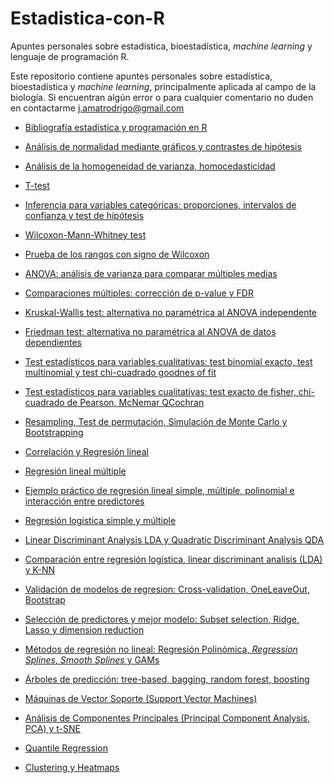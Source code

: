 # Estadistica-con-R
Apuntes personales sobre estadística, bioestadística, *machine learning* y lenguaje de programación R.

Este repositorio contiene apuntes personales sobre estadística, bioestadística y *machine learning*, principalmente aplicada al campo de la biología. Si encuentran algún error o para cualquier comentario no duden en contactarme j.amatrodrigo@gmail.com

+ [Bibliografía estadística y programación en R](https://github.com/JoaquinAmatRodrigo/Estadistica-con-R/blob/master/0_0_Bibliograf%C3%ADa_estad%C3%ADstica_y_programaci%C3%B3n_en_R.pdf)

+ [Análisis de normalidad mediante gráficos y contrastes de hipótesis](https://github.com/JoaquinAmatRodrigo/Estadistica-con-R/blob/master/8_An%C3%A1lisis_de__Normalidad_gr%C3%A1ficos_y_contrastes_de_hip%C3%B3tesis.pdf)

+ [Análisis de la homogeneidad de varianza, homocedasticidad](https://github.com/JoaquinAmatRodrigo/Estadistica-con-R/blob/master/9_Analisis_de_la_homogeneidad_de_varianza__homocedasticidad.pdf)

+ [T-test](https://github.com/JoaquinAmatRodrigo/Estadistica-con-R/blob/master/12_T-test.pdf)

+ [Inferencia para variables categóricas: proporciones, intervalos de confianza y test de hípótesis]()

+ [Wilcoxon-Mann-Whitney test]()

+ [Prueba de los rangos con signo de Wilcoxon]()

+ [ANOVA: análisis de varianza para comparar múltiples medias]()

+ [Comparaciones múltiples: corrección de p-value y FDR]()

+ [Kruskal-Wallis test: alternativa no paramétrica al ANOVA independente]()

+ [Friedman test: alternativa no paramétrica al ANOVA de datos dependientes]()

+ [Test estadísticos para variables cualitativas: test binomial exacto, test multinomial y test chi-cuadrado goodnes of fit]()

+ [Test estadísticos para variables cualitativas: test exacto de fisher, chi-cuadrado de Pearson, McNemar QCochran]()

+ [Resampling, Test de permutación, Simulación de Monte Carlo y Bootstrapping]()

+ [Correlación y Regresión lineal]()

+ [Regresión lineal múltiple]()

+ [Ejemplo práctico de regresión lineal simple, múltiple, polinomial e interacción entre predictores]()

+ [Regresión logística simple y múltiple]()

+ [Linear Discriminant Analysis LDA y Quadratic Discriminant Analysis QDA]()

+ [Comparación entre regresión logística, linear discriminant analisis (LDA) y K-NN]()

+ [Validación de modelos de regresion: Cross-validation, OneLeaveOut, Bootstrap]()

+ [Selección de predictores y mejor modelo: Subset selection, Ridge, Lasso y dimension reduction]()

+ [Métodos de regresión no lineal: Regresión Polinómica, *Regression Splines*, *Smooth Splines* y GAMs]()

+ [Árboles de predicción: tree-based, bagging, random forest, boosting]()

+ [Máquinas de Vector Soporte (Support Vector Machines)]()

+ [Análisis de Componentes Principales (Principal Component Analysis, PCA) y t-SNE]()

+ [Quantile Regression]()

+ [Clustering y Heatmaps]()
